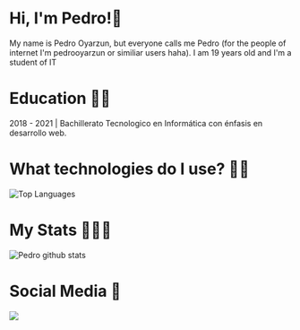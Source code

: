 # Hi, I'm Pedro!👋

My name is Pedro Oyarzun, but everyone calls me Pedro (for the people of internet I'm pedrooyarzun or similiar users haha).
I am 19 years old and I'm a student  of IT

# Education 👨‍🎓

2018 - 2021 | Bachillerato Tecnologico en Informática con énfasis en desarrollo web.

# What technologies do I use? 👨‍💻

![Top Languages](https://github-readme-stats.vercel.app/api/top-langs/?username=pedrooyarzun-uy&layout=compact)

# My Stats 🕵️‍♂️🚀

![Pedro github stats](https://github-readme-stats.vercel.app/api?username=pedrooyarzun-uy&show_icons=true&theme=radical)

# Social Media 📲

<img src="https://img.shields.io/badge/pedrooyarzun%20-%23E4405F.svg?&style=for-the-badge&logo=Instagram&logoColor=white"/>

